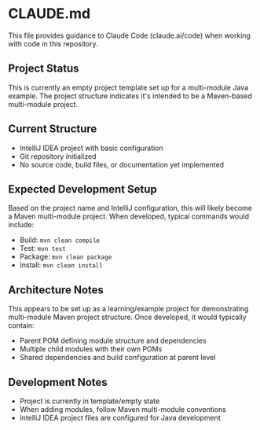 # CLAUDE.md

This file provides guidance to Claude Code (claude.ai/code) when working with code in this repository.

## Project Status
This is currently an empty project template set up for a multi-module Java example. The project structure indicates it's intended to be a Maven-based multi-module project.

## Current Structure
- IntelliJ IDEA project with basic configuration
- Git repository initialized
- No source code, build files, or documentation yet implemented

## Expected Development Setup
Based on the project name and IntelliJ configuration, this will likely become a Maven multi-module project. When developed, typical commands would include:

- Build: `mvn clean compile`
- Test: `mvn test`
- Package: `mvn clean package`
- Install: `mvn clean install`

## Architecture Notes
This appears to be set up as a learning/example project for demonstrating multi-module Maven project structure. Once developed, it would typically contain:

- Parent POM defining module structure and dependencies
- Multiple child modules with their own POMs
- Shared dependencies and build configuration at parent level

## Development Notes
- Project is currently in template/empty state
- When adding modules, follow Maven multi-module conventions
- IntelliJ IDEA project files are configured for Java development